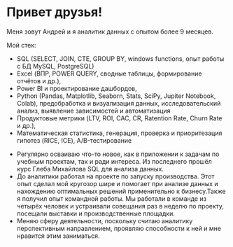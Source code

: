 # Привет друзья! 

Меня зовут Андрей и я аналитик данных с опытом более 9 месяцев.

Мой стек:
- SQL (SELECT, JOIN, CTE, GROUP BY, windows functions, опыт работы с БД MySQL, PostgreSQL)
- Excel (ВПР, POWER QUERY, сводные таблицы, формирование отчётов и др.), 
- Power BI и проектирование дашбордов,
- Python (Pandas, Matplotlib, Seaborn, Stats, SciPy, Jupiter Notebook, Colab), предобработка и визуализация данных, исследовательский анализ, выявление зависимостей и автоматизация 
- Продуктовые метрики (LTV, ROI, CAC, CR, Ratention Rate, Churn Rate и др.),
- Математическая статистика, генерация, проверка и приоритезация гипотез (RICE, ICE), А/B-тестирование

+ Регулярно осваиваю что-то новое, как в приложении к задачам по учебным проектам, так и ради интереса. Из последнего прошёл курс Глеба Михайлова SQL для анализа данных.
+ До аналитики работал на проекте по запуску производства. Этот опыт сделал мой кругозор шире и помогает при анализе данных и нахождению оптимальных решений применительно к бизнесу.Также я получил опыт командной работы. Мы работали в команде из четырёх человек и устраивали совещания раз в неделю по проекту, посещали выставки и производственные площадки.
+ Меняю сферу деятельности, поскольку считаю аналитику перспективным направлением, проявляю способности к ней и мне нравится этим заниматься.
